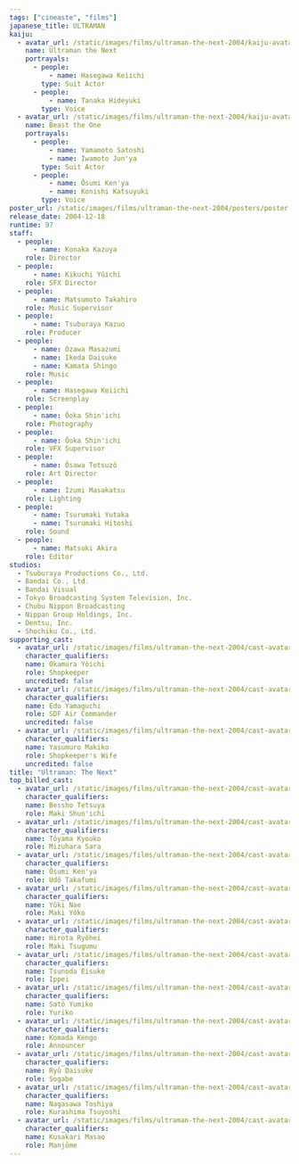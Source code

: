 ```yaml
---
tags: ["cineaste", "films"]
japanese_title: ULTRAMAN
kaiju:
  - avatar_url: /static/images/films/ultraman-the-next-2004/kaiju-avatars/keiji-hasegawa-0.jpg
    name: Ultraman the Next
    portrayals:
      - people:
          - name: Hasegawa Keiichi
        type: Suit Actor
      - people:
          - name: Tanaka Hideyuki
        type: Voice
  - avatar_url: /static/images/films/ultraman-the-next-2004/kaiju-avatars/satoshi-yamamoto-1.jpg
    name: Beast the One
    portrayals:
      - people:
          - name: Yamamoto Satoshi
          - name: Iwamoto Jun'ya
        type: Suit Actor
      - people:
          - name: Ôsumi Ken'ya
          - name: Konishi Katsuyuki
        type: Voice
poster_url: /static/images/films/ultraman-the-next-2004/posters/poster.jpg
release_date: 2004-12-18
runtime: 97
staff:
  - people:
      - name: Konaka Kazuya
    role: Director
  - people:
      - name: Kikuchi Yûichi
    role: SFX Director
  - people:
      - name: Matsumoto Takahiro
    role: Music Supervisor
  - people:
      - name: Tsuburaya Kazuo
    role: Producer
  - people:
      - name: Ozawa Masazumi
      - name: Ikeda Daisuke
      - name: Kamata Shingo
    role: Music
  - people:
      - name: Hasegawa Keiichi
    role: Screenplay
  - people:
      - name: Ôoka Shin'ichi
    role: Photography
  - people:
      - name: Ôoka Shin'ichi
    role: VFX Supervisor
  - people:
      - name: Ôsawa Tetsuzô
    role: Art Director
  - people:
      - name: Izumi Masakatsu
    role: Lighting
  - people:
      - name: Tsurumaki Yutaka
      - name: Tsurumaki Hitoshi
    role: Sound
  - people:
      - name: Matsuki Akira
    role: Editor
studios:
  - Tsuburaya Productions Co., Ltd.
  - Bandai Co., Ltd.
  - Bandai Visual
  - Tokyo Broadcasting System Television, Inc.
  - Chubu Nippon Broadcasting
  - Nippan Group Holdings, Inc.
  - Dentsu, Inc.
  - Shochiku Co., Ltd.
supporting_cast:
  - avatar_url: /static/images/films/ultraman-the-next-2004/cast-avatars/yoichi-okamura-0.jpg
    character_qualifiers:
    name: Okamura Yôichi
    role: Shopkeeper
    uncredited: false
  - avatar_url: /static/images/films/ultraman-the-next-2004/cast-avatars/edo-yamaguchi-0.jpg
    character_qualifiers:
    name: Edo Yamaguchi
    role: SDF Air Commander
    uncredited: false
  - avatar_url: /static/images/films/ultraman-the-next-2004/cast-avatars/makiko-yasumuro-0.jpg
    character_qualifiers:
    name: Yasumuro Makiko
    role: Shopkeeper's Wife
    uncredited: false
title: "Ultraman: The Next"
top_billed_cast:
  - avatar_url: /static/images/films/ultraman-the-next-2004/cast-avatars/tetsuya-bessho-0.jpg
    character_qualifiers:
    name: Bessho Tetsuya
    role: Maki Shun'ichi
  - avatar_url: /static/images/films/ultraman-the-next-2004/cast-avatars/kyoko-toyama-0.jpg
    character_qualifiers:
    name: Tôyama Kyouko
    role: Mizuhara Sara
  - avatar_url: /static/images/films/ultraman-the-next-2004/cast-avatars/kenya-osumi-0.jpg
    character_qualifiers:
    name: Ôsumi Ken'ya
    role: Udô Takafumi
  - avatar_url: /static/images/films/ultraman-the-next-2004/cast-avatars/nae-yuki-0.jpg
    character_qualifiers:
    name: Yûki Nae
    role: Maki Yôko
  - avatar_url: /static/images/films/ultraman-the-next-2004/cast-avatars/ryohei-hirota-0.jpg
    character_qualifiers:
    name: Hirota Ryôhei
    role: Maki Tsugumu
  - avatar_url: /static/images/films/ultraman-the-next-2004/cast-avatars/eisuke-tsunoda-0.jpg
    character_qualifiers:
    name: Tsunoda Eisuke
    role: Ippei
  - avatar_url: /static/images/films/ultraman-the-next-2004/cast-avatars/yumiko-sato-0.jpg
    character_qualifiers:
    name: Satô Yumiko
    role: Yuriko
  - avatar_url: /static/images/films/ultraman-the-next-2004/cast-avatars/kengo-komada-0.jpg
    character_qualifiers:
    name: Komada Kengo
    role: Announcer
  - avatar_url: /static/images/films/ultraman-the-next-2004/cast-avatars/daisuke-ryu-0.jpg
    character_qualifiers:
    name: Ryû Daisuke
    role: Sogabe
  - avatar_url: /static/images/films/ultraman-the-next-2004/cast-avatars/toshiya-nagasawa-0.jpg
    character_qualifiers:
    name: Nagasawa Toshiya
    role: Kurashima Tsuyoshi
  - avatar_url: /static/images/films/ultraman-the-next-2004/cast-avatars/masao-kusakari-0.jpg
    character_qualifiers:
    name: Kusakari Masao
    role: Manjôme
---
```

